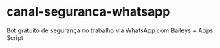 # canal-seguranca-whatsapp
Bot gratuito de segurança no trabalho via WhatsApp com Baileys + Apps Script
